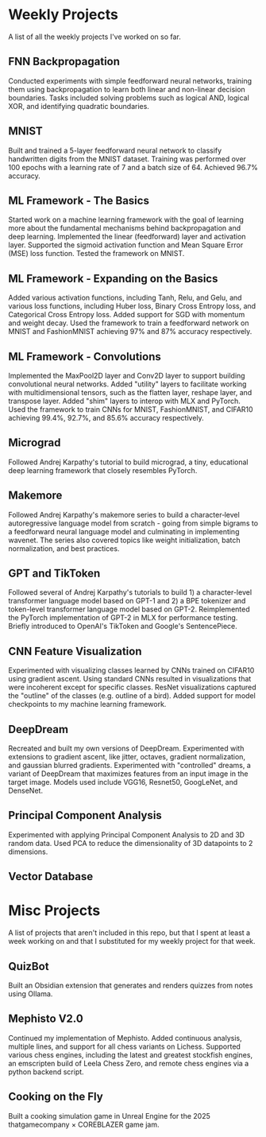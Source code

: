 # Weekly Projects

A list of all the weekly projects I've worked on so far.

## FNN Backpropagation

Conducted experiments with simple feedforward neural networks, training them using 
backpropagation to learn both linear and non-linear decision boundaries. Tasks included 
solving problems such as logical AND, logical XOR, and identifying quadratic boundaries.

## MNIST

Built and trained a 5-layer feedforward neural network to classify handwritten digits 
from the MNIST dataset. Training was performed over 100 epochs with a learning rate of 7
and a batch size of 64. Achieved 96.7% accuracy.

## ML Framework - The Basics

Started work on a machine learning framework with the goal of learning more about the
fundamental mechanisms behind backpropagation and deep learning. Implemented the linear 
(feedforward) layer and activation layer. Supported the sigmoid activation function and
Mean Square Error (MSE) loss function. Tested the framework on MNIST.

## ML Framework - Expanding on the Basics

Added various activation functions, including Tanh, Relu, and Gelu, and various loss
functions, including Huber loss, Binary Cross Entropy loss, and Categorical Cross Entropy
loss. Added support for SGD with momentum and weight decay. Used the framework to train a
feedforward network on MNIST and FashionMNIST achieving 97% and 87% accuracy respectively.

## ML Framework - Convolutions

Implemented the MaxPool2D layer and Conv2D layer to support building convolutional neural
networks. Added "utility" layers to facilitate working with multidimensional tensors, 
such as the flatten layer, reshape layer, and transpose layer. Added "shim" layers to 
interop with MLX and PyTorch. Used the framework to train CNNs for MNIST, FashionMNIST,
and CIFAR10 achieving 99.4%, 92.7%, and 85.6% accuracy respectively.

## Micrograd

Followed Andrej Karpathy's tutorial to build micrograd, a tiny, educational deep learning 
framework that closely resembles PyTorch.

## Makemore

Followed Andrej Karpathy's makemore series to build a character‑level autoregressive
language model from scratch - going from simple bigrams to a feedforward neural language
model and culminating in implementing wavenet. The series also covered
topics like weight initialization, batch normalization, and best practices.

## GPT and TikToken 

Followed several of Andrej Karpathy's tutorials to build 1) a character-level transformer
language model based on GPT-1 and 2) a BPE tokenizer and token-level transformer language
model based on GPT-2. Reimplemented the PyTorch implementation of GPT-2 in MLX for 
performance testing. Briefly introduced to OpenAI's TikToken and Google's SentencePiece.

## CNN Feature Visualization

Experimented with visualizing classes learned by CNNs trained on CIFAR10 using gradient 
ascent. Using standard CNNs resulted in visualizations that were incoherent except for 
specific classes. ResNet visualizations captured the "outline" of the classes (e.g. 
outline of a bird). Added support for model checkpoints to my machine learning framework.

## DeepDream

Recreated and built my own versions of DeepDream. Experimented with extensions to gradient
ascent, like jitter, octaves, gradient normalization, and gaussian blurred gradients. 
Experimented with "controlled" dreams, a variant of DeepDream that maximizes features 
from an input image in the target image. Models used include VGG16, Resnet50, GoogLeNet,
and DenseNet.

## Principal Component Analysis
Experimented with applying Principal Component Analysis to 2D and 3D random data. Used PCA
to reduce the dimensionality of 3D datapoints to 2 dimensions.

## Vector Database

# Misc Projects

A list of projects that aren't included in this repo, but that I spent at least a week 
working on and that I substituted for my weekly project for that week.

## QuizBot

Built an Obsidian extension that generates and renders quizzes from notes using Ollama.

## Mephisto V2.0

Continued my implementation of Mephisto. Added continuous analysis, multiple lines, and 
support for all chess variants on Lichess. Supported various chess engines, including the
latest and greatest stockfish engines, an emscripten build of Leela Chess Zero, and remote
chess engines via a python backend script. 

## Cooking on the Fly

Built a cooking simulation game in Unreal Engine for the 2025 thatgamecompany × COREBLAZER
game jam.
